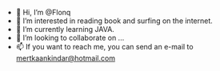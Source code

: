 - 👋 Hi, I’m @Flonq
- 👀 I’m interested in reading book and surfing on the internet.
- 🌱 I’m currently learning JAVA.
- 💞️ I’m looking to collaborate on ...
- 📫 If you want to reach me, you can send an e-mail to mertkaankindar@hotmail.com

<!---
Flonq/Flonq is a ✨ special ✨ repository because its `README.md` (this file) appears on your GitHub profile.
You can click the Preview link to take a look at your changes.
--->
